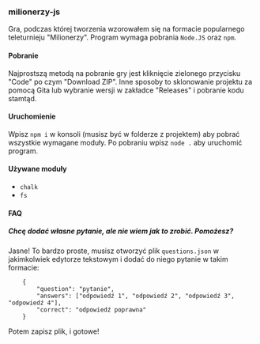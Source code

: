 ### milionerzy-js
Gra, podczas której tworzenia wzorowałem się na formacie popularnego teleturnieju "Milionerzy". Program wymaga pobrania `Node.JS` oraz `npm`.

#### Pobranie
Najprostszą metodą na pobranie gry jest kliknięcie zielonego przycisku "Code" po czym "Download ZIP". Inne sposoby to sklonowanie projektu za pomocą Gita lub wybranie wersji w zakładce "Releases" i pobranie kodu stamtąd.

#### Uruchomienie
Wpisz `npm i` w konsoli (musisz być w folderze z projektem) aby pobrać wszystkie wymagane moduły.
Po pobraniu wpisz `node .` aby uruchomić program.

#### Używane moduły
- `chalk`
- `fs`
#### FAQ
##### Chcę dodać własne pytanie, ale nie wiem jak to zrobić. Pomożesz?
Jasne! To bardzo proste, musisz otworzyć plik `questions.json` w jakimkolwiek edytorze tekstowym i dodać do niego pytanie w takim formacie:
```
    {
        "question": "pytanie",
        "answers": ["odpowiedź 1", "odpowiedź 2", "odpowiedź 3", "odpowiedź 4"],
        "correct": "odpowiedź poprawna"
    }
```
Potem zapisz plik, i gotowe!
